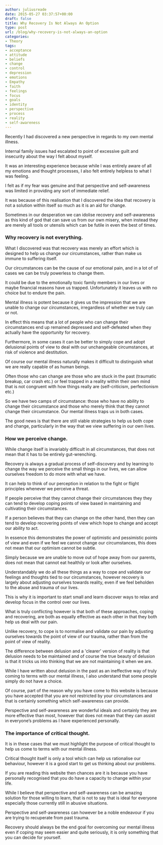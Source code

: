 ```yaml
---
author: juliusreade
date: 2015-05-27 03:37:57+00:00
draft: false
title: Why Recovery Is Not Always An Option
type: post
url: /blog/why-recovery-is-not-always-an-option
categories:
- Theory
tags:
- acceptance
- attitude
- beliefs
- change
- control
- depression
- emotions
- Empathy
- faith
- feelings
- focus
- goals
- identity
- perspective
- process
- reality
- self-awareness
---
```


Recently I had discovered a new perspective in regards to my own mental illness.

Internal family issues had escalated to point of excessive guilt and insecurity about the way I felt about myself.

It was an interesting experience because while I was entirely aware of all my emotions and thought processes, I also felt entirely helpless to what I was feeling.

<!-- more -->

I felt as if my fear was genuine and that perspective and self-awareness was limited in providing any sort of immediate relief.

It was because of this realisation that I discovered the idea that recovery is not a solution within itself so much as it is an aid for change.

Sometimes in our desperation we can idolise recovery and self-awareness as this kind of god that can save us from our own misery, when instead they are merely all tools or utensils which can be futile in even the best of times.


### Why recovery is not everything.


What I discovered was that recovery was merely an effort which is designed to help us change our circumstances, rather than make us immune to suffering itself.

Our circumstances can be the cause of our emotional pain, and in a lot of of cases we can be truly powerless to change them.

It could be due to the emotionally toxic family members in our lives or maybe financial reasons have us trapped. Unfortunately it leaves us with no choice but to endure the pain.

Mental illness is potent because it gives us the impression that we are unable to change our circumstances, irregardless of whether we truly can or not.

In effect this means that a lot of people who can change their circumstances end up remained depressed and self-defeated when they actually have the opportunity for recovery.

Furthermore, in some cases it can be better to simply cope and adopt delusional points of view to deal with our unchangeable circumstances, at risk of violence and destitution.

Of course our mental illness naturally makes it difficult to distinguish what we are really capable of as human beings.

Often those who can change are those who are stuck in the past (traumatic breakup, car crash etc.) or feel trapped in a reality within their own mind that is not congruent with how things really are (self-criticism, perfectionism etc.)

So we have two camps of circumstance: those who have no ability to change their circumstance and those who merely think that they cannot change their circumstance. Our mental illness traps us in both cases.

The good news is that there are still viable strategies to help us both cope and change, particularly in the way that we view suffering in our own lives.


### How we perceive change.


While change itself is invariably difficult in all circumstances, that does not mean that it has to be entirely gut-wrenching.

Recovery is always a gradual process of self-discovery and by learning to change the way we perceive the small things in our lives, we can allow ourselves freedom to do more with what we have.

It can help to think of our perception in relation to the fight or flight principles whenever we perceive a threat.

If people perceive that they cannot change their circumstances they they can tend to develop coping points of view based in maintaining and cultivating their circumstances.

If a person believes that they can change on the other hand, then they can tend to develop recovering points of view which hope to change and accept our ability to act.

In essence this demonstrates the power of optimistic and pessimistic points of view and even if we feel we cannot change our circumstances, this does not mean that our optimism cannot be subtle.

Simply because we are unable to move out of hope away from our parents, does not mean that cannot eat healthily or look after ourselves.

Understandably we do all these things as a way to cope and validate our feelings and thoughts tied to our circumstances, however recovery is largely about adjusting ourselves towards reality, even if we feel beholden to the abuse and trauma of our lives.

This is why it is important to start small and learn discover ways to relax and develop focus in the control over our lives.

What is truly conflicting however is that both of these approaches, coping and recovering, are both as equally effective as each other in that they both help us deal with our pain.

Unlike recovery, to cope is to normalise and validate our pain by adjusting ourselves towards the point of view of our trauma, rather than from the point of view of reality.

The difference between delusion and a 'clearer' version of reality is that delusion needs to be maintained and of course the true beauty of delusion is that it tricks us into thinking that we are not maintaining it when we are.

While I have written about delusion in the past as an ineffective way of truly coming to terms with our mental illness, I also understand that some people simply do not have a choice.

Of course, part of the reason why you have come to this website is because you have accepted that you are not restricted by your circumstances and that is certainly something which self-awareness can provide.

Perspective and self-awareness are wonderful ideals and certainly they are more effective than most, however that does not mean that they can assist in everyone’s problems as I have experienced personally.


### The importance of critical thought.


It is in these cases that we must highlight the purpose of critical thought to help us come to terms with our mental illness.

Critical thought itself is only a tool which can help us rationalise our behaviour, however it is a good start to get us thinking about our problems.

If you are reading this website then chances are it is because you have personally recognised that you do have a capacity to change within your life.

While I believe that perspective and self-awareness can be amazing solution for those willing to learn, that is not to say that is ideal for everyone especially those currently still in abusive situations.

Perspective and self-awareness can however be a noble endeavour if you are trying to recuperate from past trauma.

Recovery should always be the end goal for overcoming our mental illness even if coping may seem easier and quite seriously, it is only something that you can decide for yourself.
